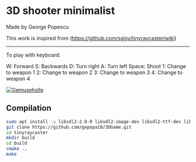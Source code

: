 # 3D shooter minimalist

Made by George Popescu

This work is inspired from (https://github.com/ssloy/tinyraycaster/wiki)
***

To play with keyboard:

W: Forward
S: Backwards
D: Turn right
A: Turn left
Space: Shoot
1: Change to weapon 1
2: Change to weapon 2
3: Change to weapon 3
4: Change to weapon 4

[![Gemuseholle](https://i9.ytimg.com/vi/gEHmZH0oL84/maxresdefault.jpg?time=1600895400000&sqp=CKjzrvsF&rs=AOn4CLD2_4kUrW9mrwZ89cafYuBP5StWeQ)](https://www.youtube.com/watch?v=gEHmZH0oL84&ab_channel=George)

## Compilation
```sh
sudo apt install -y libsdl2-2.0-0 libsdl2-image-dev libsdl2-ttf-dev libsdl2-gfx-dev git
git clone https://github.com/gepopa10/3DGame.git
cd tinyraycaster
mkdir build
cd build
cmake ..
make
```
